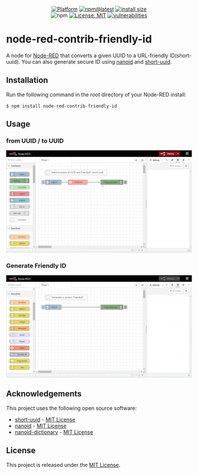 <p align="center">
    <a href="https://nodered.org/"><img src="https://img.shields.io/badge/Platform-Node--RED-brown.svg" alt="Platform"></a> <a href="https://flows.nodered.org/node/node-red-contrib-friendly-id"><img src="https://img.shields.io/npm/v/node-red-contrib-friendly-id/latest?color=brightgreen&label=release" alt="npm@latest"></a> <a href="https://packagephobia.com/result?p=node-red-contrib-friendly-id"><img src="https://packagephobia.com/badge?p=node-red-contrib-friendly-id" alt="install size"></a> <br />
    <img src="https://img.shields.io/badge/npm-6.9.0-blue.svg" alt="npm">
    <a href="https://opensource.org/licenses/MIT"><img src="https://img.shields.io/npm/l/node-red-contrib-friendly-id" alt="License: MIT"></a>
    <a href="#"><img src="https://img.shields.io/snyk/vulnerabilities/npm/node-red-contrib-friendly-id" alt="vulnerabilities"></a>    
</p>

# node-red-contrib-friendly-id
A node for [Node-RED](http://www.nodered.org/) that converts a given UUID to a URL-friendly ID(short-uuid). You can also generate secure ID using [nanoid](https://github.com/ai/nanoid) and [short-uuid](https://github.com/oculus42/short-uuid).

## Installation
Run the following command in the root directory of your Node-RED install:
```shell
$ npm install node-red-contrib-friendly-id
```

## Usage

### from UUID / to UUID
![encode-decode](.images/encode-decode.gif)


### Generate Friendly ID
![generate](.images/generate-id.gif)

## Acknowledgements
This project uses the following open source software:
- [short-uuid](https://www.npmjs.com/package/short-uuid) - [MIT License](https://github.com/oculus42/short-uuid/blob/develop/LICENSE)
- [nanoid](https://www.npmjs.com/package/nanoid) - [MIT License](https://github.com/ai/nanoid/blob/main/LICENSE)
- [nanoid-dictionary](https://www.npmjs.com/package/nanoid-dictionary) - [MIT License](https://github.com/CyberAP/nanoid-dictionary/blob/master/LICENSE)

## License
This project is released under the [MIT License](LICENSE).